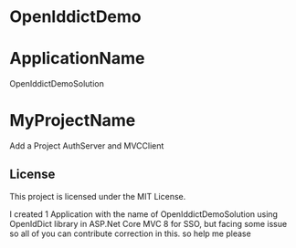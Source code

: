 # OpenIddictDemo

# ApplicationName
OpenIddictDemoSolution 

# MyProjectName

Add a Project AuthServer and MVCClient 

## License

This project is licensed under the MIT License.

I created 1 Application with the name of OpenIddictDemoSolution using OpenIdDict library in ASP.Net Core MVC 8 for SSO, but facing some issue so all of you can contribute correction in this. so help me please

